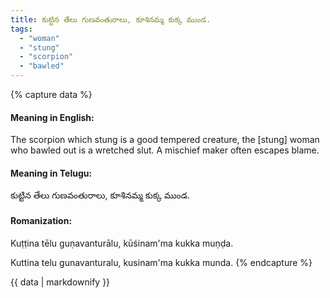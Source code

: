 ```yaml
---
title: కుట్టిన తేలు గుణవంతురాలు, కూశినమ్మ కుక్క ముండ.
tags:
  - "woman"
  - "stung"
  - "scorpion"
  - "bawled"
---
```


{% capture data %}
#### Meaning in English:
The scorpion which stung is a good tempered creature, the [stung] woman who bawled out is a wretched slut.
A mischief maker often escapes blame.

#### Meaning in Telugu:
కుట్టిన తేలు గుణవంతురాలు, కూశినమ్మ కుక్క ముండ.

#### Romanization:
Kuṭṭina tēlu guṇavanturālu, kūśinam'ma kukka muṇḍa.

Kuttina telu gunavanturalu, kusinam'ma kukka munda.
{% endcapture %}

{{ data | markdownify }}


